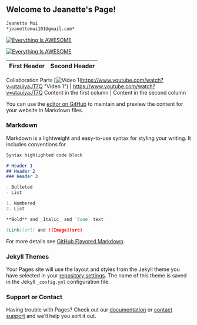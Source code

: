 ## Welcome to Jeanette's Page!

```markdown
Jeanette Mui
*jeanettemui101@gmail.com*
```

[![Everything Is AWESOME](https://img.youtube.com/vi/StTqXEQ2l-Y/0.jpg)](https://www.youtube.com/watch?v=StTqXEQ2l-Y "Everything Is AWESOME")

[![Everything Is AWESOME](https://i9.ytimg.com/vi/utauiyaJT7Q/mq2.jpg?sqp=CPyRyuYF&rs=AOn4CLAgASDdPs51ycgypZ708m7EUeTMjg)](https://www.youtube.com/watch?v=utauiyaJT7Q-Y "Everything Is AWESOME")

First Header | Second Header
------------ | -------------
Collaboration Parts
[![Video 1](https://i9.ytimg.com/vi/utauiyaJT7Q/mq2.jpg?sqp=CPyRyuYF&rs=AOn4CLAgASDdPs51ycgypZ708m7EUeTMjg)(https://www.youtube.com/watch?v=utauiyaJT7Q "Video 1") | https://www.youtube.com/watch?v=utauiyaJT7Q
Content in the first column | Content in the second column

You can use the [editor on GitHub](https://github.com/jemui/home/edit/master/index.md) to maintain and preview the content for your website in Markdown files.

### Markdown

Markdown is a lightweight and easy-to-use syntax for styling your writing. It includes conventions for

```markdown
Syntax highlighted code block

# Header 1
## Header 2
### Header 3

- Bulleted
- List

1. Numbered
2. List

**Bold** and _Italic_ and `Code` text

[Link](url) and ![Image](src)
```

For more details see [GitHub Flavored Markdown](https://guides.github.com/features/mastering-markdown/).

### Jekyll Themes

Your Pages site will use the layout and styles from the Jekyll theme you have selected in your [repository settings](https://github.com/jemui/home/settings). The name of this theme is saved in the Jekyll `_config.yml` configuration file.

### Support or Contact

Having trouble with Pages? Check out our [documentation](https://help.github.com/categories/github-pages-basics/) or [contact support](https://github.com/contact) and we’ll help you sort it out.
